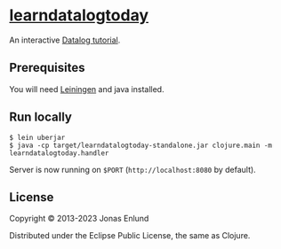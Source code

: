 # [learndatalogtoday](https://www.learndatalogtoday.org)

An interactive [Datalog tutorial](https://www.learndatalogtoday.org).

## Prerequisites

You will need [Leiningen](https://github.com/technomancy/leiningen) and java installed.

## Run locally

    $ lein uberjar
    $ java -cp target/learndatalogtoday-standalone.jar clojure.main -m learndatalogtoday.handler

Server is now running on `$PORT` (`http://localhost:8080` by default).

## License

Copyright © 2013-2023 Jonas Enlund

Distributed under the Eclipse Public License, the same as Clojure.
